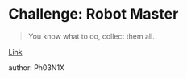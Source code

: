 # Challenge: Robot Master

> You know what to do, collect them all.

[Link](http://15.206.202.26/)

author: Ph03N1X
